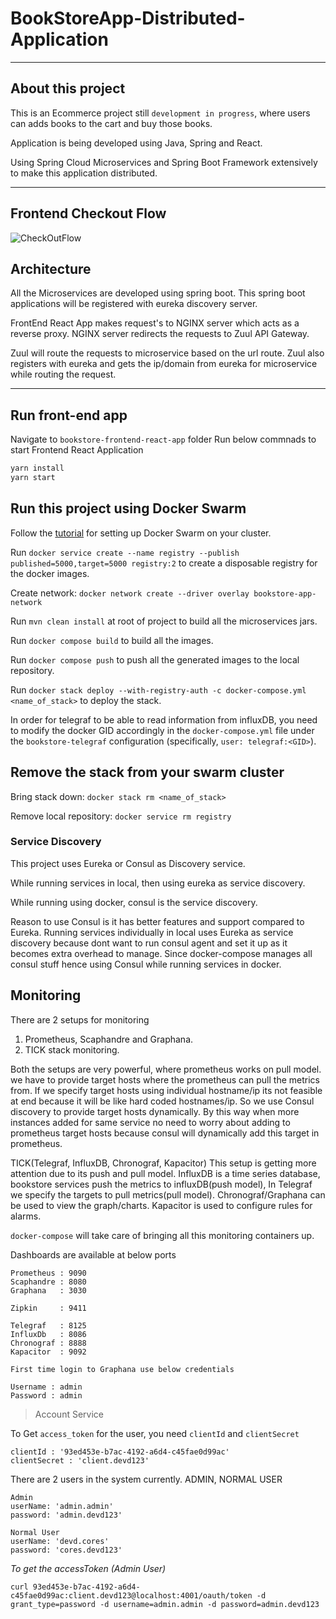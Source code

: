 # BookStoreApp-Distributed-Application
<hr>

## About this project
This is an Ecommerce project still `development in progress`, where users can adds books to the cart and buy those books.

Application is being developed using Java, Spring and React.

Using Spring Cloud Microservices and Spring Boot Framework extensively to make this application distributed. 

<hr>

## Frontend Checkout Flow
![CheckOutFlow](https://user-images.githubusercontent.com/14878408/103235826-06d5ca00-4969-11eb-87c8-ce618034b4f3.gif)

## Architecture
All the Microservices are developed using spring boot. 
This spring boot applications will be registered with eureka discovery server.

FrontEnd React App makes request's to NGINX server which acts as a reverse proxy.
NGINX server redirects the requests to Zuul API Gateway. 

Zuul will route the requests to microservice
based on the url route. Zuul also registers with eureka and gets the ip/domain from eureka for microservice while routing the request. 

<hr>

## Run front-end app

Navigate to `bookstore-frontend-react-app` folder
Run below commnads to start Frontend React Application

```bash
yarn install
yarn start
```

## Run this project using Docker Swarm

Follow the [tutorial](https://docs.docker.com/engine/swarm/swarm-tutorial/create-swarm/) for setting up Docker Swarm on your cluster.

Run `docker service create --name registry --publish published=5000,target=5000 registry:2` to create a disposable registry for the docker images.

Create network: `docker network create --driver overlay bookstore-app-network`

Run `mvn clean install` at root of project to build all the microservices jars.

Run `docker compose build` to build all the images.

Run `docker compose push` to push all the generated images to the local repository.

Run `docker stack deploy --with-registry-auth -c docker-compose.yml <name_of_stack>` to deploy the stack.

In order for telegraf to be able to read information from influxDB, you need to modify the docker GID accordingly in the `docker-compose.yml` file under the `bookstore-telegraf` configuration (specifically, `user: telegraf:<GID>`).

## Remove the stack from your swarm cluster

Bring stack down: `docker stack rm <name_of_stack>`

Remove local repository: `docker service rm registry`

>

### Service Discovery
This project uses Eureka or Consul as Discovery service.

While running services in local, then using eureka as service discovery.

While running using docker, consul is the service discovery. 

Reason to use Consul is it has better features and support compared to Eureka. Running services individually in local uses Eureka as service discovery because dont want to run consul agent and set it up as it becomes extra overhead to manage. Since docker-compose manages all consul stuff hence using Consul while running services in docker.

## Monitoring
There are 2 setups for monitoring

1. Prometheus, Scaphandre and Graphana.
2. TICK stack monitoring.

Both the setups are very powerful, where prometheus works on pull model. we have to provide target hosts where the prometheus can pull the metrics from. If we specify target hosts using individual hostname/ip its not feasible at end because it will be like hard coded hostnames/ip. So we use Consul discovery to provide target hosts dynamically. By this way when more instances added for same service no need to worry about adding to prometheus target hosts because consul will dynamically add this target in prometheus.

TICK(Telegraf, InfluxDB, Chronograf, Kapacitor) This setup is getting more attention due to its push and pull model. InfluxDB is a time series database, bookstore services push the metrics to influxDB(push model), In Telegraf we specify the targets to pull metrics(pull model). Chronograf/Graphana can be used to view the graph/charts. Kapacitor is used to configure rules for alarms.

`docker-compose` will take care of bringing all this monitoring containers up.

Dashboards are available at below ports

```
Prometheus : 9090
Scaphandre : 8080
Graphana   : 3030

Zipkin     : 9411

Telegraf   : 8125
InfluxDb   : 8086
Chronograf : 8888
Kapacitor  : 9092 

```

```
First time login to Graphana use below credentials

Username : admin  
Password : admin

```

> Account Service

To Get `access_token` for the user, you need `clientId` and `clientSecret`

```
clientId : '93ed453e-b7ac-4192-a6d4-c45fae0d99ac'
clientSecret : 'client.devd123'
```

There are 2 users in the system currently. 
ADMIN, NORMAL USER

```
Admin 
userName: 'admin.admin'
password: 'admin.devd123'
```

```
Normal User 
userName: 'devd.cores'
password: 'cores.devd123'
```

*To get the accessToken (Admin User)* 

```curl 93ed453e-b7ac-4192-a6d4-c45fae0d99ac:client.devd123@localhost:4001/oauth/token -d grant_type=password -d username=admin.admin -d password=admin.devd123```

